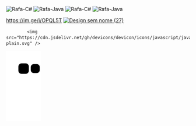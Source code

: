 <div style="display: inline_block"><br>
  <img align="center" alt="Rafa-C#" height="30" width="40" src="[![Design sem nome (27)](https://i.im.ge/2022/08/29/OPQL5T.Design-sem-nome-27.png)](https://im.ge/i/OPQL5T)">
  <img align="center" alt="Rafa-Java" height="30" width="40" src="https://cdn.jsdelivr.net/gh/devicons/devicon/icons/java/java-original-wordmark.svg">   
  <img align="center" alt="Rafa-C#" height="30" width="40" src="https://cdn.jsdelivr.net/gh/devicons/devicon/icons/javascript/javascript-plain.svg">
  <img align="center" alt="Rafa-Java" height="30" width="40" src="https://cdn.jsdelivr.net/gh/devicons/devicon/icons/java/java-original-wordmark.svg">   
  
  https://im.ge/i/OPQL5T
  [![Design sem nome (27)](https://i.im.ge/2022/08/29/OPQL5T.Design-sem-nome-27.png)](https://im.ge/i/OPQL5T)
  
            <img src="https://cdn.jsdelivr.net/gh/devicons/devicon/icons/javascript/javascript-plain.svg" />
          
  
  
          
</div>          

![snake gif](https://github.com/rafaelatech/rafaelatech/blob/output/github-contribution-grid-snake.svg)
